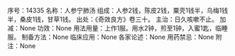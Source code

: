 序号：14335
名称：人参宁肺汤
组成：人参2钱，陈皮2钱，粟壳1钱半，乌梅1钱半，桑皮1钱，甘草1钱。
出处：《奇效良方》卷三十。
主治：日久咳嗽不止。
加减：None
功效：None
用法用量：上作1服。用水2钟，煎至1钟，入蜜1匙，临睡服。
制备方法：None
临床应用：None
各家论述：None
用药禁忌：None
附注：None
